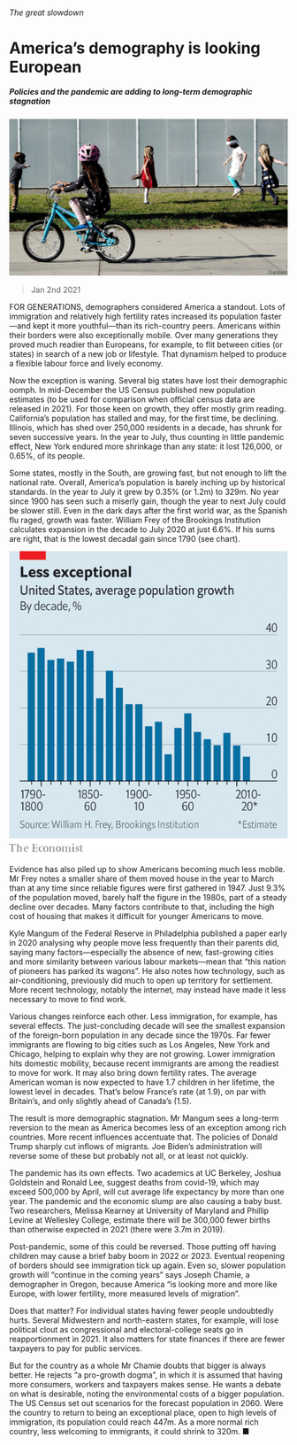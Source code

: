 ###### The great slowdown

# America’s demography is looking European 

##### Policies and the pandemic are adding to long-term demographic stagnation 

![image](images/20210102_USP503.jpg) 

> Jan 2nd 2021 


FOR GENERATIONS, demographers considered America a standout. Lots of immigration and relatively high fertility rates increased its population faster—and kept it more youthful—than its rich-country peers. Americans within their borders were also exceptionally mobile. Over many generations they proved much readier than Europeans, for example, to flit between cities (or states) in search of a new job or lifestyle. That dynamism helped to produce a flexible labour force and lively economy.


Now the exception is waning. Several big states have lost their demographic oomph. In mid-December the US Census published new population estimates (to be used for comparison when official census data are released in 2021). For those keen on growth, they offer mostly grim reading. California’s population has stalled and may, for the first time, be declining. Illinois, which has shed over 250,000 residents in a decade, has shrunk for seven successive years. In the year to July, thus counting in little pandemic effect, New York endured more shrinkage than any state: it lost 126,000, or 0.65%, of its people.



Some states, mostly in the South, are growing fast, but not enough to lift the national rate. Overall, America’s population is barely inching up by historical standards. In the year to July it grew by 0.35% (or 1.2m) to 329m. No year since 1900 has seen such a miserly gain, though the year to next July could be slower still. Even in the dark days after the first world war, as the Spanish flu raged, growth was faster. William Frey of the Brookings Institution calculates expansion in the decade to July 2020 at just 6.6%. If his sums are right, that is the lowest decadal gain since 1790 (see chart).

![image](images/20210102_USC265.png) 



Evidence has also piled up to show Americans becoming much less mobile. Mr Frey notes a smaller share of them moved house in the year to March than at any time since reliable figures were first gathered in 1947. Just 9.3% of the population moved, barely half the figure in the 1980s, part of a steady decline over decades. Many factors contribute to that, including the high cost of housing that makes it difficult for younger Americans to move.


Kyle Mangum of the Federal Reserve in Philadelphia published a paper early in 2020 analysing why people move less frequently than their parents did, saying many factors—especially the absence of new, fast-growing cities and more similarity between various labour markets—mean that “this nation of pioneers has parked its wagons”. He also notes how technology, such as air-conditioning, previously did much to open up territory for settlement. More recent technology, notably the internet, may instead have made it less necessary to move to find work.


Various changes reinforce each other. Less immigration, for example, has several effects. The just-concluding decade will see the smallest expansion of the foreign-born population in any decade since the 1970s. Far fewer immigrants are flowing to big cities such as Los Angeles, New York and Chicago, helping to explain why they are not growing. Lower immigration hits domestic mobility, because recent immigrants are among the readiest to move for work. It may also bring down fertility rates. The average American woman is now expected to have 1.7 children in her lifetime, the lowest level in decades. That’s below France’s rate (at 1.9), on par with Britain’s, and only slightly ahead of Canada’s (1.5).


The result is more demographic stagnation. Mr Mangum sees a long-term reversion to the mean as America becomes less of an exception among rich countries. More recent influences accentuate that. The policies of Donald Trump sharply cut inflows of migrants. Joe Biden’s administration will reverse some of these but probably not all, or at least not quickly.


The pandemic has its own effects. Two academics at UC Berkeley, Joshua Goldstein and Ronald Lee, suggest deaths from covid-19, which may exceed 500,000 by April, will cut average life expectancy by more than one year. The pandemic and the economic slump are also causing a baby bust. Two researchers, Melissa Kearney at University of Maryland and Phillip Levine at Wellesley College, estimate there will be 300,000 fewer births than otherwise expected in 2021 (there were 3.7m in 2019).


Post-pandemic, some of this could be reversed. Those putting off having children may cause a brief baby boom in 2022 or 2023. Eventual reopening of borders should see immigration tick up again. Even so, slower population growth will “continue in the coming years” says Joseph Chamie, a demographer in Oregon, because America “is looking more and more like Europe, with lower fertility, more measured levels of migration”.


Does that matter? For individual states having fewer people undoubtedly hurts. Several Midwestern and north-eastern states, for example, will lose political clout as congressional and electoral-college seats go in reapportionment in 2021. It also matters for state finances if there are fewer taxpayers to pay for public services.


But for the country as a whole Mr Chamie doubts that bigger is always better. He rejects “a pro-growth dogma”, in which it is assumed that having more consumers, workers and taxpayers makes sense. He wants a debate on what is desirable, noting the environmental costs of a bigger population. The US Census set out scenarios for the forecast population in 2060. Were the country to return to being an exceptional place, open to high levels of immigration, its population could reach 447m. As a more normal rich country, less welcoming to immigrants, it could shrink to 320m. ■

